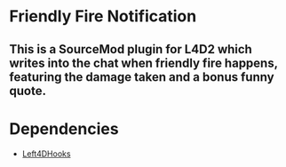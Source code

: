 # Friendly Fire Notification
## This is a SourceMod plugin for L4D2 which writes into the chat when friendly fire happens, featuring the damage taken and a bonus funny quote.

# Dependencies
- [Left4DHooks](https://github.com/SilvDev/Left4DHooks)